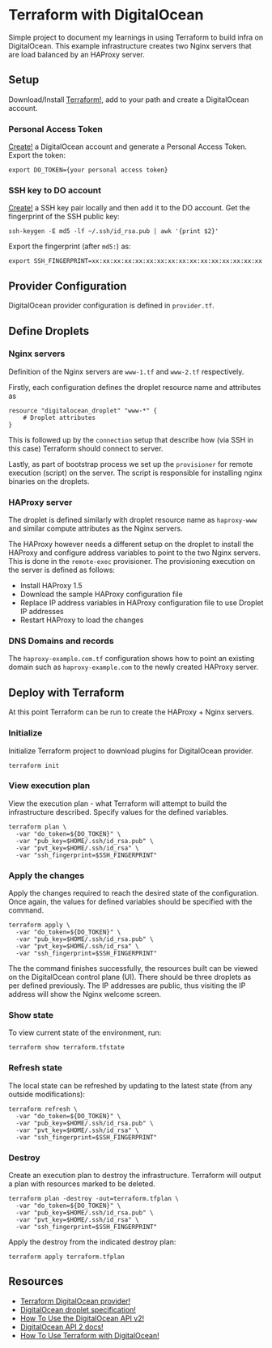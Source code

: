 # Terraform with DigitalOcean

Simple project to document my learnings in using Terraform to build infra on DigitalOcean. This example infrastructure creates two Nginx servers that are load balanced by an HAProxy server.

## Setup
Download/Install [Terraform!](https://www.terraform.io/downloads.html), add to your path and create a DigitalOcean account.

### Personal Access Token
[Create!](https://www.digitalocean.com/community/tutorials/how-to-use-the-digitalocean-api-v2#HowToGenerateaPersonalAccessToken) a DigitalOcean account and generate a Personal Access Token. Export the token:
```
export DO_TOKEN={your personal access token}
```

### SSH key to DO account
[Create!](https://www.digitalocean.com/community/tutorials/how-to-use-ssh-keys-with-digitalocean-droplets) a SSH key pair locally and then add it to the DO account. Get the fingerprint of the SSH public key:
```
ssh-keygen -E md5 -lf ~/.ssh/id_rsa.pub | awk '{print $2}'
```

Export the fingerprint (after `md5:`) as:
```
export SSH_FINGERPRINT=xx:xx:xx:xx:xx:xx:xx:xx:xx:xx:xx:xx:xx:xx:xx:xx
```

## Provider Configuration
DigitalOcean provider configuration is defined in `provider.tf`.

## Define Droplets

### Nginx servers
Definition of the Nginx servers are `www-1.tf` and `www-2.tf` respectively. 

Firstly, each configuration defines the droplet resource name and attributes as 
```
resource "digitalocean_droplet" "www-*" {
    # Droplet attributes
} 
```

This is followed up by the `connection` setup that describe how (via SSH in this case) Terraform should connect to server.

Lastly, as part of bootstrap process we set up the `provisioner` for remote execution (script) on the server. The script is responsible for installing nginx binaries on the droplets.

### HAProxy server
The droplet is defined similarly with droplet resource name as `haproxy-www` and similar compute attributes as the Nginx servers.

The HAProxy however needs a different setup on the droplet to install the HAProxy and configure address variables to point to the two Nginx servers. This is done in the `remote-exec` provisioner. The provisioning execution on the server is defined as follows:
* Install HAProxy 1.5
* Download the sample HAProxy configuration file
* Replace IP address variables in HAProxy configuration file to use Droplet IP addresses
* Restart HAProxy to load the changes

### DNS Domains and records
The `haproxy-example.com.tf` configuration shows how to point an existing domain such as `haproxy-example.com` to the newly created HAProxy server.

## Deploy with Terraform
At this point Terraform can be run to create the HAProxy + Nginx servers. 

### Initialize
Initialize Terraform project to download plugins for DigitalOcean provider.
```
terraform init
```

### View execution plan
View the execution plan - what Terraform will attempt to build the infrastructure described. Specify values for the defined variables.
```
terraform plan \
  -var "do_token=${DO_TOKEN}" \
  -var "pub_key=$HOME/.ssh/id_rsa.pub" \
  -var "pvt_key=$HOME/.ssh/id_rsa" \
  -var "ssh_fingerprint=$SSH_FINGERPRINT"
```

### Apply the changes
Apply the changes required to reach the desired state of the configuration. Once again, the values for defined variables should be specified with the command.
```
terraform apply \
  -var "do_token=${DO_TOKEN}" \
  -var "pub_key=$HOME/.ssh/id_rsa.pub" \
  -var "pvt_key=$HOME/.ssh/id_rsa" \
  -var "ssh_fingerprint=$SSH_FINGERPRINT"
```

The the command finishes successfully, the resources built can be viewed on the DigitalOcean control plane (UI). There should be three droplets as per defined previously. The IP addresses are public, thus visiting the IP address will show the Nginx welcome screen.

### Show state
To view current state of the environment, run:
```
terraform show terraform.tfstate
```

### Refresh state
The local state can be refreshed by updating to the latest state (from any outside modifications):
```
terraform refresh \
  -var "do_token=${DO_TOKEN}" \
  -var "pub_key=$HOME/.ssh/id_rsa.pub" \
  -var "pvt_key=$HOME/.ssh/id_rsa" \
  -var "ssh_fingerprint=$SSH_FINGERPRINT"
```

### Destroy
Create an execution plan to destroy the infrastructure. Terraform will output a plan with resources marked to be deleted.
```
terraform plan -destroy -out=terraform.tfplan \
  -var "do_token=${DO_TOKEN}" \
  -var "pub_key=$HOME/.ssh/id_rsa.pub" \
  -var "pvt_key=$HOME/.ssh/id_rsa" \
  -var "ssh_fingerprint=$SSH_FINGERPRINT"
```

Apply the destroy from the indicated destroy plan:
```
terraform apply terraform.tfplan
```

## Resources
* [Terraform DigitalOcean provider!](https://www.terraform.io/docs/providers/do/index.html)
* [DigitalOcean droplet specification!](https://www.terraform.io/docs/providers/do/r/droplet.html)
* [How To Use the DigitalOcean API v2!](https://www.digitalocean.com/community/tutorials/how-to-use-the-digitalocean-api-v2#HowToGenerateaPersonalAccessToken)
* [DigitalOcean API 2 docs!](https://developers.digitalocean.com/documentation/v2/)
* [How To Use Terraform with DigitalOcean!](https://www.digitalocean.com/community/tutorials/how-to-use-terraform-with-digitalocean)


